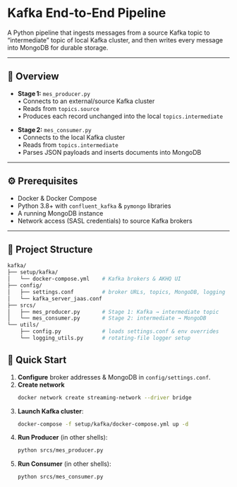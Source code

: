 # Kafka End‑to‑End Pipeline

A Python pipeline that ingests messages from a source Kafka topic to “intermediate” topic of local Kafka cluster, and then writes every message into MongoDB for durable storage.

---

## 📝 Overview

- **Stage 1:** `mes_producer.py`  
  • Connects to an external/source Kafka cluster  
  • Reads from `topics.source`  
  • Produces each record unchanged into the local `topics.intermediate`

- **Stage 2:** `mes_consumer.py`  
  • Connects to the local Kafka cluster  
  • Reads from `topics.intermediate`  
  • Parses JSON payloads and inserts documents into MongoDB

---

## ⚙️ Prerequisites

- Docker & Docker Compose  
- Python 3.8+ with `confluent_kafka` & `pymongo` libraries  
- A running MongoDB instance  
- Network access (SASL credentials) to source Kafka brokers

---

## 📁 Project Structure
```bash
kafka/
├── setup/kafka/  
│   └── docker-compose.yml    # Kafka brokers & AKHQ UI  
├── config/  
│   ├── settings.conf         # broker URLs, topics, MongoDB, logging  
│   └── kafka_server_jaas.conf  
├── srcs/  
│   ├── mes_producer.py       # Stage 1: Kafka → intermediate topic  
│   └── mes_consumer.py       # Stage 2: intermediate → MongoDB  
└── utils/  
    ├── config.py             # loads settings.conf & env overrides  
    └── logging_utils.py      # rotating‑file logger setup
```

## 🚀 Quick Start

1. **Configure** broker addresses & MongoDB in `config/settings.conf`.
2. **Create network**
   ```bash
   docker network create streaming-network --driver bridge
   ```
4. **Launch Kafka cluster**:
   ```bash
   docker-compose -f setup/kafka/docker-compose.yml up -d
   ```
6. **Run Producer** (in other shells):
   ```bash
   python srcs/mes_producer.py
   ```
5. **Run Consumer** (in other shells):
   ```bash
   python srcs/mes_consumer.py
  ```
